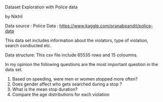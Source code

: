 Dataset Exploration with Police data

by Nikhil

Data source : Police Data : https://www.kaggle.com/pranabpandit/police-data

This data set includes information about the violators, type of violation, search condiucted etc.

Data structure: This csv file include 65535 rows and 15 coloumns.

In my opinion the following questions are the most important question in the data set.

1. Based on speeding, were men or women stopped more often?
2. Does gender affect who gets searched during a stop ?
3. What is the mean stop duration?
4. Compare the age distributions for each violation
